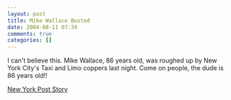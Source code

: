 ```yaml
---
layout: post
title: Mike Wallace Busted
date: 2004-08-11 07:34
comments: true
categories: []
---
```

I can't believe this. Mike Wallace, 86 years old, was roughed up by New York City's Taxi and Limo coppers last night. Come on people, the dude is 86 years old!!

<a href="http://news.yahoo.com/news?tmpl=story&u=/nypost/20040811/lo_nypost/mikewallacebusted">New York Post Story</a>
